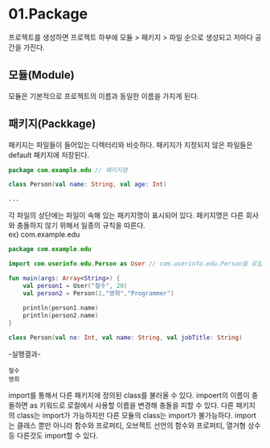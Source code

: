 # 01.Package
프로젝트를 생성하면 프로젝트 하부에 모듈 > 패키지 > 파일 순으로 생성되고 저마다 공간을 가진다.
## 모듈(Module)
모듈은 기본적으로 프로젝트의 이름과 동일한 이름을 가지게 된다.
## 패키지(Packkage)
패키지는 파일들이 들어있는 디렉터리와 비슷하다. 패키지가 지정되지 않은 파일들은 default 패키지에 저장된다.

```kotlin
package com.example.edu // 패키지명

class Person(val name: String, val age: Int)

...
```

각 파일의 상단에는 파일이 속해 있는 패키지명이 표시되어 있다. 패키지명은 다른 회사와 충돌하지 않기 위해서 일종의 규칙을 따른다.   
ex) com.example.edu

```kotlin
package com.example.edu

import com.userinfo.edu.Person as User // com.userinfo.edu.Person을 로컬에서 User로 지정

fun main(args: Array<String>) {
    val person1 = User("철수", 20)
    val person2 = Person(1,"영희","Programmer")
    
    println(person1.name)
    println(person2.name)
}

class Person(val no: Int, val name: String, val jobTitle: String)
```
-실행결과-
```
철수
영희
```

import를 통해서 다른 패키지에 정의된 class를 불러올 수 있다. impoert의 이름이 충돌하면 as 키워드로 로컬에서 사용할 이름을 변경해 충돌을 피할 수 있다.
다른 패키지의 class는 import가 가능하지만 다른 모듈의 class는 import가 불가능하다.
import는 클래스 뿐만 아니라 함수와 프로퍼티, 오브젝트 선언의 함수와 프로퍼티, 열거형 상수 등 다른것도 import할 수 있다.
